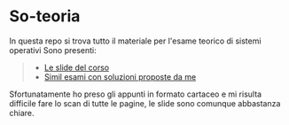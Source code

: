 # So-teoria

In questa repo si trova tutto il materiale per l'esame teorico di sistemi operativi
Sono presenti:
>* [Le slide del corso](https://github.com/ElBlasco69/So-teoria/tree/main/slide)
>* [Simil esami con soluzioni proposte da me](https://github.com/ElBlasco69/So-teoria/tree/main/similEsami)

Sfortunatamente ho preso gli appunti in formato cartaceo e mi risulta difficile fare lo scan di tutte le pagine, le slide sono comunque abbastanza chiare.